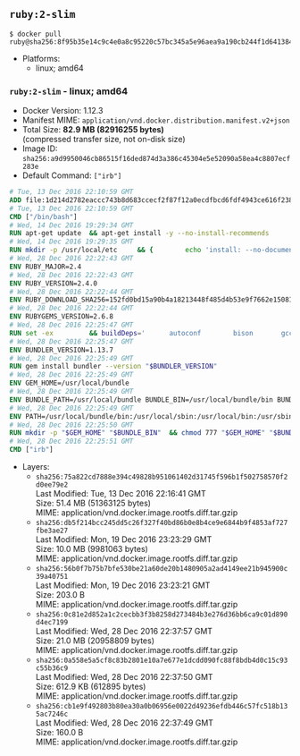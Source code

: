 ## `ruby:2-slim`

```console
$ docker pull ruby@sha256:8f95b35e14c9c4e0a8c95220c57bc345a5e96aea9a190cb244f1d641384d5566
```

-	Platforms:
	-	linux; amd64

### `ruby:2-slim` - linux; amd64

-	Docker Version: 1.12.3
-	Manifest MIME: `application/vnd.docker.distribution.manifest.v2+json`
-	Total Size: **82.9 MB (82916255 bytes)**  
	(compressed transfer size, not on-disk size)
-	Image ID: `sha256:a9d9950046cb86515f16ded874d3a386c45304e5e52090a58ea4c8807ecf283e`
-	Default Command: `["irb"]`

```dockerfile
# Tue, 13 Dec 2016 22:10:59 GMT
ADD file:1d214d2782eaccc743b8d683ccecf2f87f12a0ecdfbcd6fdf4943ce616f23870 in / 
# Tue, 13 Dec 2016 22:10:59 GMT
CMD ["/bin/bash"]
# Wed, 14 Dec 2016 19:29:34 GMT
RUN apt-get update 	&& apt-get install -y --no-install-recommends 		bzip2 		ca-certificates 		libffi-dev 		libgdbm3 		libssl-dev 		libyaml-dev 		procps 		zlib1g-dev 	&& rm -rf /var/lib/apt/lists/*
# Wed, 14 Dec 2016 19:29:35 GMT
RUN mkdir -p /usr/local/etc 	&& { 		echo 'install: --no-document'; 		echo 'update: --no-document'; 	} >> /usr/local/etc/gemrc
# Wed, 28 Dec 2016 22:22:43 GMT
ENV RUBY_MAJOR=2.4
# Wed, 28 Dec 2016 22:22:43 GMT
ENV RUBY_VERSION=2.4.0
# Wed, 28 Dec 2016 22:22:44 GMT
ENV RUBY_DOWNLOAD_SHA256=152fd0bd15a90b4a18213448f485d4b53e9f7662e1508190aa5b702446b29e3d
# Wed, 28 Dec 2016 22:22:44 GMT
ENV RUBYGEMS_VERSION=2.6.8
# Wed, 28 Dec 2016 22:25:47 GMT
RUN set -ex 		&& buildDeps=' 		autoconf 		bison 		gcc 		libbz2-dev 		libgdbm-dev 		libglib2.0-dev 		libncurses-dev 		libreadline-dev 		libxml2-dev 		libxslt-dev 		make 		ruby 		wget 	' 	&& apt-get update 	&& apt-get install -y --no-install-recommends $buildDeps 	&& rm -rf /var/lib/apt/lists/* 		&& wget -O ruby.tar.gz "https://cache.ruby-lang.org/pub/ruby/${RUBY_MAJOR%-rc}/ruby-$RUBY_VERSION.tar.gz" 	&& echo "$RUBY_DOWNLOAD_SHA256 *ruby.tar.gz" | sha256sum -c - 		&& mkdir -p /usr/src/ruby 	&& tar -xzf ruby.tar.gz -C /usr/src/ruby --strip-components=1 	&& rm ruby.tar.gz 		&& cd /usr/src/ruby 		&& { 		echo '#define ENABLE_PATH_CHECK 0'; 		echo; 		cat file.c; 	} > file.c.new 	&& mv file.c.new file.c 		&& autoconf 	&& ./configure --disable-install-doc --enable-shared 	&& make -j"$(nproc)" 	&& make install 		&& apt-get purge -y --auto-remove $buildDeps 	&& cd / 	&& rm -r /usr/src/ruby 		&& gem update --system "$RUBYGEMS_VERSION"
# Wed, 28 Dec 2016 22:25:47 GMT
ENV BUNDLER_VERSION=1.13.7
# Wed, 28 Dec 2016 22:25:49 GMT
RUN gem install bundler --version "$BUNDLER_VERSION"
# Wed, 28 Dec 2016 22:25:49 GMT
ENV GEM_HOME=/usr/local/bundle
# Wed, 28 Dec 2016 22:25:49 GMT
ENV BUNDLE_PATH=/usr/local/bundle BUNDLE_BIN=/usr/local/bundle/bin BUNDLE_SILENCE_ROOT_WARNING=1 BUNDLE_APP_CONFIG=/usr/local/bundle
# Wed, 28 Dec 2016 22:25:49 GMT
ENV PATH=/usr/local/bundle/bin:/usr/local/sbin:/usr/local/bin:/usr/sbin:/usr/bin:/sbin:/bin
# Wed, 28 Dec 2016 22:25:50 GMT
RUN mkdir -p "$GEM_HOME" "$BUNDLE_BIN" 	&& chmod 777 "$GEM_HOME" "$BUNDLE_BIN"
# Wed, 28 Dec 2016 22:25:51 GMT
CMD ["irb"]
```

-	Layers:
	-	`sha256:75a822cd7888e394c49828b951061402d31745f596b1f502758570f2d0ee79e2`  
		Last Modified: Tue, 13 Dec 2016 22:16:41 GMT  
		Size: 51.4 MB (51363125 bytes)  
		MIME: application/vnd.docker.image.rootfs.diff.tar.gzip
	-	`sha256:db5f214bcc245dd5c26f327f40bd86b0e8b4ce9e6844b9f4853af727fbe3ae27`  
		Last Modified: Mon, 19 Dec 2016 23:23:29 GMT  
		Size: 10.0 MB (9981063 bytes)  
		MIME: application/vnd.docker.image.rootfs.diff.tar.gzip
	-	`sha256:56b0f7b75b7bfe530be21a60de20b1480905a2ad4149ee21b945900c39a40751`  
		Last Modified: Mon, 19 Dec 2016 23:23:21 GMT  
		Size: 203.0 B  
		MIME: application/vnd.docker.image.rootfs.diff.tar.gzip
	-	`sha256:0c81e2d852a1c2cecbb3f3b8258d273484b3e276d36bb6ca9c01d890d4ec7199`  
		Last Modified: Wed, 28 Dec 2016 22:37:57 GMT  
		Size: 21.0 MB (20958809 bytes)  
		MIME: application/vnd.docker.image.rootfs.diff.tar.gzip
	-	`sha256:0a558e5a5cf8c83b2801e10a7e677e1dcdd090fc88f8bdb4d0c15c93c55b36c9`  
		Last Modified: Wed, 28 Dec 2016 22:37:50 GMT  
		Size: 612.9 KB (612895 bytes)  
		MIME: application/vnd.docker.image.rootfs.diff.tar.gzip
	-	`sha256:cb1e9f492803b80ea30a0b06956e0022d49236efdb446c57fc518b135ac7246c`  
		Last Modified: Wed, 28 Dec 2016 22:37:49 GMT  
		Size: 160.0 B  
		MIME: application/vnd.docker.image.rootfs.diff.tar.gzip
